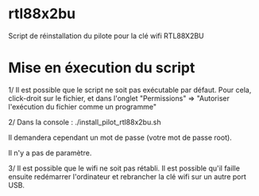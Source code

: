 # rtl88x2bu
Script de réinstallation du pilote pour la clé wifi RTL88X2BU

# Mise en éxecution du script
1/ Il est possible que le script ne soit pas exécutable par défaut. Pour cela, click-droit sur le fichier, et dans l'onglet "Permissions" => "Autoriser l'exécution du fichier comme un programme"

2/ Dans la console :
./install_pilot_rtl88x2bu.sh

Il demandera cependant un mot de passe (votre mot de passe root).

Il n'y a pas de paramètre.

3/ Il est possible que le wifi ne soit pas rétabli. Il est possible qu'il faille ensuite redémarrer l'ordinateur et rebrancher la clé wifi sur un autre port USB. 